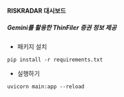 #### RISKRADAR 대시보드
##### Gemini를 활용한 ThinFiler 증권 정보 제공


- 패키지 설치
```batch
pip install -r requirements.txt
```

- 실행하기
```batch
uvicorn main:app --reload
```